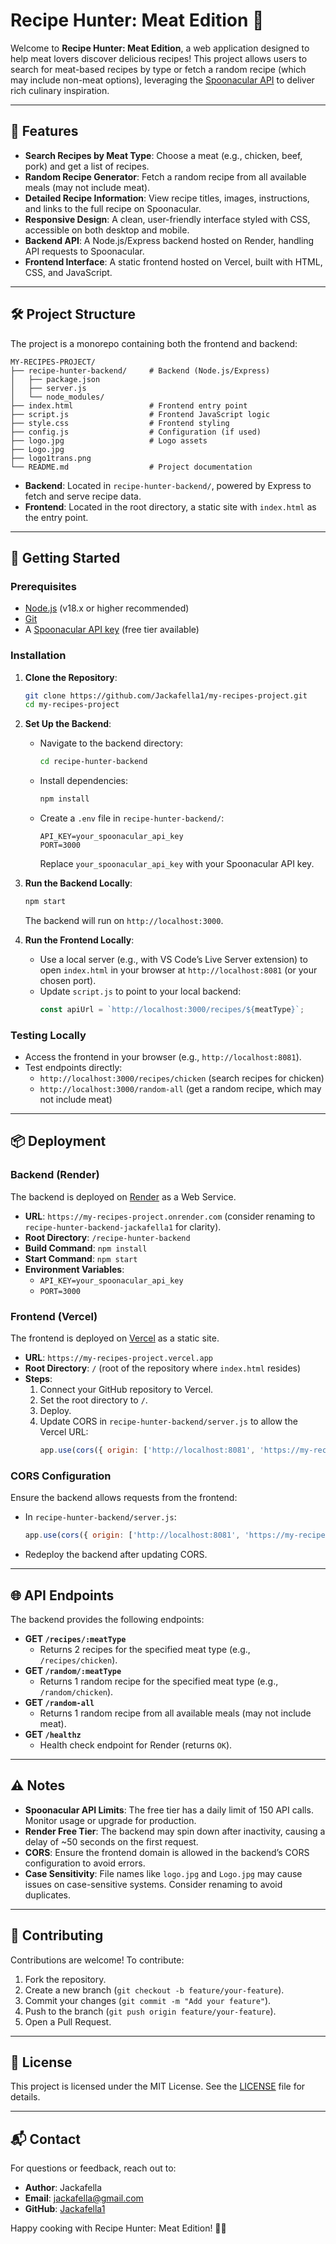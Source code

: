 # Recipe Hunter: Meat Edition 🍖

Welcome to **Recipe Hunter: Meat Edition**, a web application designed to help meat lovers discover delicious recipes! This project allows users to search for meat-based recipes by type or fetch a random recipe (which may include non-meat options), leveraging the [Spoonacular API](https://spoonacular.com/food-api) to deliver rich culinary inspiration.

---

## 🌟 Features

- **Search Recipes by Meat Type**: Choose a meat (e.g., chicken, beef, pork) and get a list of recipes.
- **Random Recipe Generator**: Fetch a random recipe from all available meals (may not include meat).
- **Detailed Recipe Information**: View recipe titles, images, instructions, and links to the full recipe on Spoonacular.
- **Responsive Design**: A clean, user-friendly interface styled with CSS, accessible on both desktop and mobile.
- **Backend API**: A Node.js/Express backend hosted on Render, handling API requests to Spoonacular.
- **Frontend Interface**: A static frontend hosted on Vercel, built with HTML, CSS, and JavaScript.

---

## 🛠️ Project Structure

The project is a monorepo containing both the frontend and backend:

```
MY-RECIPES-PROJECT/
├── recipe-hunter-backend/     # Backend (Node.js/Express)
│   ├── package.json
│   ├── server.js
│   └── node_modules/
├── index.html                 # Frontend entry point
├── script.js                  # Frontend JavaScript logic
├── style.css                  # Frontend styling
├── config.js                  # Configuration (if used)
├── logo.jpg                   # Logo assets
├── Logo.jpg
├── logo1trans.png
└── README.md                  # Project documentation
```

- **Backend**: Located in `recipe-hunter-backend/`, powered by Express to fetch and serve recipe data.
- **Frontend**: Located in the root directory, a static site with `index.html` as the entry point.

---

## 🚀 Getting Started

### Prerequisites
- [Node.js](https://nodejs.org/) (v18.x or higher recommended)
- [Git](https://git-scm.com/)
- A [Spoonacular API key](https://spoonacular.com/food-api/console#Dashboard) (free tier available)

### Installation
1. **Clone the Repository**:
   ```bash
   git clone https://github.com/Jackafella1/my-recipes-project.git
   cd my-recipes-project
   ```

2. **Set Up the Backend**:
   - Navigate to the backend directory:
     ```bash
     cd recipe-hunter-backend
     ```
   - Install dependencies:
     ```bash
     npm install
     ```
   - Create a `.env` file in `recipe-hunter-backend/`:
     ```plaintext
     API_KEY=your_spoonacular_api_key
     PORT=3000
     ```
     Replace `your_spoonacular_api_key` with your Spoonacular API key.

3. **Run the Backend Locally**:
   ```bash
   npm start
   ```
   The backend will run on `http://localhost:3000`.

4. **Run the Frontend Locally**:
   - Use a local server (e.g., with VS Code’s Live Server extension) to open `index.html` in your browser at `http://localhost:8081` (or your chosen port).
   - Update `script.js` to point to your local backend:
     ```javascript
     const apiUrl = `http://localhost:3000/recipes/${meatType}`;
     ```

### Testing Locally
- Access the frontend in your browser (e.g., `http://localhost:8081`).
- Test endpoints directly:
  - `http://localhost:3000/recipes/chicken` (search recipes for chicken)
  - `http://localhost:3000/random-all` (get a random recipe, which may not include meat)

---

## 📦 Deployment

### Backend (Render)
The backend is deployed on [Render](https://render.com/) as a Web Service.

- **URL**: `https://my-recipes-project.onrender.com` (consider renaming to `recipe-hunter-backend-jackafella1` for clarity).
- **Root Directory**: `/recipe-hunter-backend`
- **Build Command**: `npm install`
- **Start Command**: `npm start`
- **Environment Variables**:
  - `API_KEY=your_spoonacular_api_key`
  - `PORT=3000`

### Frontend (Vercel)
The frontend is deployed on [Vercel](https://vercel.com/) as a static site.

- **URL**: `https://my-recipes-project.vercel.app`
- **Root Directory**: `/` (root of the repository where `index.html` resides)
- **Steps**:
  1. Connect your GitHub repository to Vercel.
  2. Set the root directory to `/`.
  3. Deploy.
  4. Update CORS in `recipe-hunter-backend/server.js` to allow the Vercel URL:
     ```javascript
     app.use(cors({ origin: ['http://localhost:8081', 'https://my-recipes-project.vercel.app'] }));
     ```

### CORS Configuration
Ensure the backend allows requests from the frontend:
- In `recipe-hunter-backend/server.js`:
  ```javascript
  app.use(cors({ origin: ['http://localhost:8081', 'https://my-recipes-project.vercel.app'] }));
  ```
- Redeploy the backend after updating CORS.

---

## 🌐 API Endpoints

The backend provides the following endpoints:

- **GET `/recipes/:meatType`**
  - Returns 2 recipes for the specified meat type (e.g., `/recipes/chicken`).
- **GET `/random/:meatType`**
  - Returns 1 random recipe for the specified meat type (e.g., `/random/chicken`).
- **GET `/random-all`**
  - Returns 1 random recipe from all available meals (may not include meat).
- **GET `/healthz`**
  - Health check endpoint for Render (returns `OK`).

---

## ⚠️ Notes

- **Spoonacular API Limits**: The free tier has a daily limit of 150 API calls. Monitor usage or upgrade for production.
- **Render Free Tier**: The backend may spin down after inactivity, causing a delay of ~50 seconds on the first request.
- **CORS**: Ensure the frontend domain is allowed in the backend’s CORS configuration to avoid errors.
- **Case Sensitivity**: File names like `logo.jpg` and `Logo.jpg` may cause issues on case-sensitive systems. Consider renaming to avoid duplicates.

---

## 🤝 Contributing

Contributions are welcome! To contribute:
1. Fork the repository.
2. Create a new branch (`git checkout -b feature/your-feature`).
3. Commit your changes (`git commit -m "Add your feature"`).
4. Push to the branch (`git push origin feature/your-feature`).
5. Open a Pull Request.

---

## 📜 License

This project is licensed under the MIT License. See the [LICENSE](LICENSE) file for details.

---

## 📬 Contact

For questions or feedback, reach out to:
- **Author**: Jackafella
- **Email**: jackafella@gmail.com
- **GitHub**: [Jackafella1](https://github.com/Jackafella1)

Happy cooking with Recipe Hunter: Meat Edition! 🍗🥩